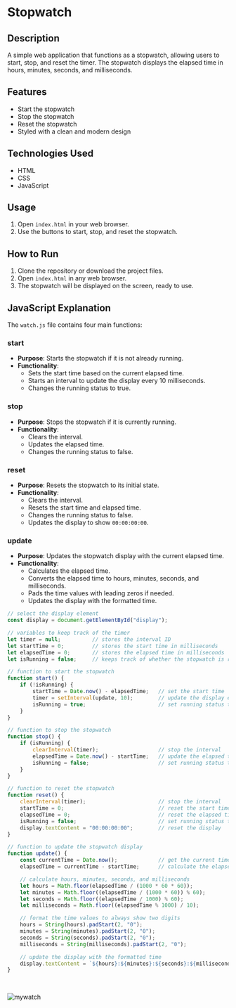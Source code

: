 # Stopwatch

## Description
A simple web application that functions as a stopwatch, allowing users to start, stop, and reset the timer. The stopwatch displays the elapsed time in hours, minutes, seconds, and milliseconds.

## Features
- Start the stopwatch
- Stop the stopwatch
- Reset the stopwatch
- Styled with a clean and modern design

## Technologies Used
- HTML
- CSS
- JavaScript

## Usage
1. Open `index.html` in your web browser.
2. Use the buttons to start, stop, and reset the stopwatch.

## How to Run
1. Clone the repository or download the project files.
2. Open `index.html` in any web browser.
3. The stopwatch will be displayed on the screen, ready to use.

## JavaScript Explanation
The `watch.js` file contains four main functions:

### start
- **Purpose**: Starts the stopwatch if it is not already running.
- **Functionality**:
  - Sets the start time based on the current elapsed time.
  - Starts an interval to update the display every 10 milliseconds.
  - Changes the running status to true.

### stop
- **Purpose**: Stops the stopwatch if it is currently running.
- **Functionality**:
  - Clears the interval.
  - Updates the elapsed time.
  - Changes the running status to false.

### reset
- **Purpose**: Resets the stopwatch to its initial state.
- **Functionality**:
  - Clears the interval.
  - Resets the start time and elapsed time.
  - Changes the running status to false.
  - Updates the display to show `00:00:00:00`.

### update
- **Purpose**: Updates the stopwatch display with the current elapsed time.
- **Functionality**:
  - Calculates the elapsed time.
  - Converts the elapsed time to hours, minutes, seconds, and milliseconds.
  - Pads the time values with leading zeros if needed.
  - Updates the display with the formatted time.

```javascript
// select the display element
const display = document.getElementById("display");

// variables to keep track of the timer
let timer = null;          // stores the interval ID
let startTime = 0;         // stores the start time in milliseconds
let elapsedTime = 0;       // stores the elapsed time in milliseconds
let isRunning = false;     // keeps track of whether the stopwatch is running or not

// function to start the stopwatch
function start() {
    if (!isRunning) {
        startTime = Date.now() - elapsedTime;   // set the start time
        timer = setInterval(update, 10);        // update the display every 10 milliseconds
        isRunning = true;                       // set running status to true
    }
}

// function to stop the stopwatch
function stop() {
    if (isRunning) {
        clearInterval(timer);                   // stop the interval
        elapsedTime = Date.now() - startTime;   // update the elapsed time
        isRunning = false;                      // set running status to false
    }
}

// function to reset the stopwatch
function reset() {
    clearInterval(timer);                       // stop the interval
    startTime = 0;                              // reset the start time
    elapsedTime = 0;                            // reset the elapsed time
    isRunning = false;                          // set running status to false
    display.textContent = "00:00:00:00";        // reset the display
}

// function to update the stopwatch display
function update() {
    const currentTime = Date.now();             // get the current time
    elapsedTime = currentTime - startTime;      // calculate the elapsed time

    // calculate hours, minutes, seconds, and milliseconds
    let hours = Math.floor(elapsedTime / (1000 * 60 * 60));
    let minutes = Math.floor((elapsedTime / (1000 * 60)) % 60);
    let seconds = Math.floor((elapsedTime / 1000) % 60);
    let milliseconds = Math.floor((elapsedTime % 1000) / 10);

    // format the time values to always show two digits
    hours = String(hours).padStart(2, "0"); 
    minutes = String(minutes).padStart(2, "0");
    seconds = String(seconds).padStart(2, "0");
    milliseconds = String(milliseconds).padStart(2, "0");

    // update the display with the formatted time
    display.textContent = `${hours}:${minutes}:${seconds}:${milliseconds}`;
}
```
<br>

![mywatch](https://github.com/user-attachments/assets/4259ad96-c0dc-47c9-b5ad-475bce064076)
